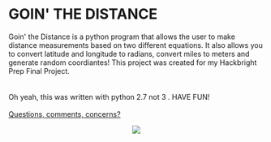 # GOIN' THE DISTANCE

Goin' the Distance is a python program that allows the user to make distance measurements based on two different equations.  It also allows you to convert latitude and longitude to radians, convert miles to meters and generate random coordiantes! This project was created for my Hackbright Prep Final Project.  
<br><br>
Oh yeah, this was written with python 2.7 not 3 . HAVE FUN! 
<br><br>
<a href="mailto:awade@baygeo.com?Subject=GeoCorps">Questions, comments, concerns?</a>
<center>
<img src='https://ibb.co/iiTxsS' />
</center>
